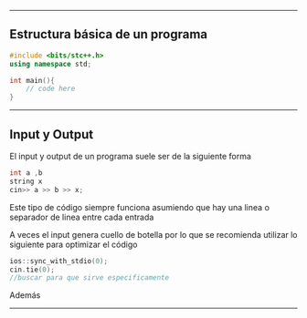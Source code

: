 ***

## Estructura básica de un programa

```cpp
#include <bits/stc++.h>
using namespace std;

int main(){
	// code here
}
```

***
## Input y Output

El input y output de un programa suele ser de la siguiente forma 

```cpp
int a ,b 
string x
cin>> a >> b >> x;
```

Este tipo de código siempre funciona asumiendo que hay una linea o separador de linea entre cada entrada

A veces el input genera cuello de botella por lo que se recomienda utilizar lo siguiente para optimizar el código

```cpp
ios::sync_with_stdio(0);
cin.tie(0);
//buscar para que sirve especificamente
```

Además 
***



